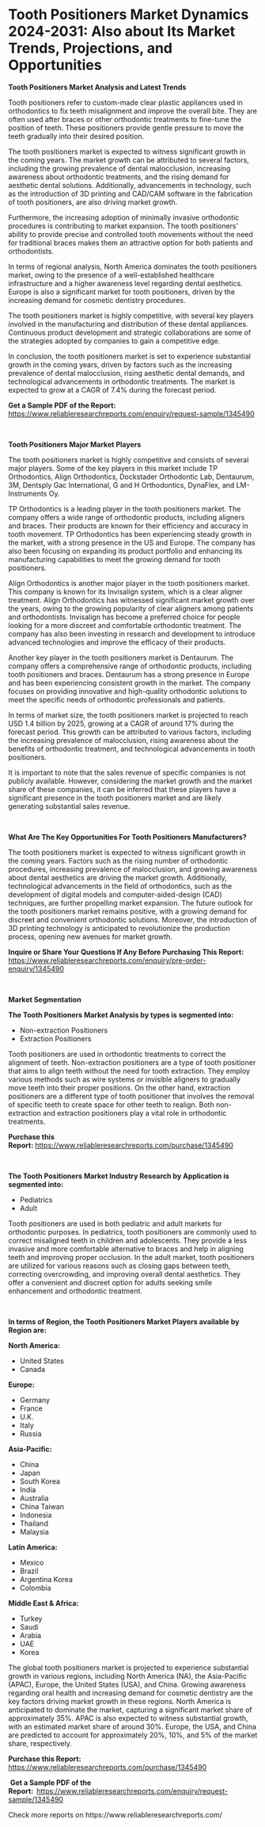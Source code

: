<p><h1>Tooth Positioners Market Dynamics 2024-2031: Also about Its Market Trends, Projections, and Opportunities</h1></p><p><strong>Tooth Positioners Market Analysis and Latest Trends</strong></p>
<p><p>Tooth positioners refer to custom-made clear plastic appliances used in orthodontics to fix teeth misalignment and improve the overall bite. They are often used after braces or other orthodontic treatments to fine-tune the position of teeth. These positioners provide gentle pressure to move the teeth gradually into their desired position.</p><p>The tooth positioners market is expected to witness significant growth in the coming years. The market growth can be attributed to several factors, including the growing prevalence of dental malocclusion, increasing awareness about orthodontic treatments, and the rising demand for aesthetic dental solutions. Additionally, advancements in technology, such as the introduction of 3D printing and CAD/CAM software in the fabrication of tooth positioners, are also driving market growth.</p><p>Furthermore, the increasing adoption of minimally invasive orthodontic procedures is contributing to market expansion. The tooth positioners' ability to provide precise and controlled tooth movements without the need for traditional braces makes them an attractive option for both patients and orthodontists.</p><p>In terms of regional analysis, North America dominates the tooth positioners market, owing to the presence of a well-established healthcare infrastructure and a higher awareness level regarding dental aesthetics. Europe is also a significant market for tooth positioners, driven by the increasing demand for cosmetic dentistry procedures.</p><p>The tooth positioners market is highly competitive, with several key players involved in the manufacturing and distribution of these dental appliances. Continuous product development and strategic collaborations are some of the strategies adopted by companies to gain a competitive edge.</p><p>In conclusion, the tooth positioners market is set to experience substantial growth in the coming years, driven by factors such as the increasing prevalence of dental malocclusion, rising aesthetic dental demands, and technological advancements in orthodontic treatments. The market is expected to grow at a CAGR of 7.4% during the forecast period.</p></p>
<p><strong>Get a Sample PDF of the Report:&nbsp;</strong> <a href="https://www.reliableresearchreports.com/enquiry/request-sample/1345490">https://www.reliableresearchreports.com/enquiry/request-sample/1345490</a></p>
<p>&nbsp;</p>
<p><strong>Tooth Positioners Major Market Players</strong></p>
<p><p>The tooth positioners market is highly competitive and consists of several major players. Some of the key players in this market include TP Orthodontics, Align Orthodontics, Dockstader Orthodontic Lab, Dentaurum, 3M, Dentsply Gac International, G and H Orthodontics, DynaFlex, and LM-Instruments Oy.</p><p>TP Orthodontics is a leading player in the tooth positioners market. The company offers a wide range of orthodontic products, including aligners and braces. Their products are known for their efficiency and accuracy in tooth movement. TP Orthodontics has been experiencing steady growth in the market, with a strong presence in the US and Europe. The company has also been focusing on expanding its product portfolio and enhancing its manufacturing capabilities to meet the growing demand for tooth positioners.</p><p>Align Orthodontics is another major player in the tooth positioners market. This company is known for its Invisalign system, which is a clear aligner treatment. Align Orthodontics has witnessed significant market growth over the years, owing to the growing popularity of clear aligners among patients and orthodontists. Invisalign has become a preferred choice for people looking for a more discreet and comfortable orthodontic treatment. The company has also been investing in research and development to introduce advanced technologies and improve the efficacy of their products.</p><p>Another key player in the tooth positioners market is Dentaurum. The company offers a comprehensive range of orthodontic products, including tooth positioners and braces. Dentaurum has a strong presence in Europe and has been experiencing consistent growth in the market. The company focuses on providing innovative and high-quality orthodontic solutions to meet the specific needs of orthodontic professionals and patients.</p><p>In terms of market size, the tooth positioners market is projected to reach USD 1.4 billion by 2025, growing at a CAGR of around 17% during the forecast period. This growth can be attributed to various factors, including the increasing prevalence of malocclusion, rising awareness about the benefits of orthodontic treatment, and technological advancements in tooth positioners.</p><p>It is important to note that the sales revenue of specific companies is not publicly available. However, considering the market growth and the market share of these companies, it can be inferred that these players have a significant presence in the tooth positioners market and are likely generating substantial sales revenue.</p></p>
<p>&nbsp;</p>
<p><strong>What Are The Key Opportunities For Tooth Positioners Manufacturers?</strong></p>
<p><p>The tooth positioners market is expected to witness significant growth in the coming years. Factors such as the rising number of orthodontic procedures, increasing prevalence of malocclusion, and growing awareness about dental aesthetics are driving the market growth. Additionally, technological advancements in the field of orthodontics, such as the development of digital models and computer-aided-design (CAD) techniques, are further propelling market expansion. The future outlook for the tooth positioners market remains positive, with a growing demand for discreet and convenient orthodontic solutions. Moreover, the introduction of 3D printing technology is anticipated to revolutionize the production process, opening new avenues for market growth.</p></p>
<p><strong>Inquire or Share Your Questions If Any Before Purchasing This Report:</strong> <a href="https://www.reliableresearchreports.com/enquiry/pre-order-enquiry/1345490">https://www.reliableresearchreports.com/enquiry/pre-order-enquiry/1345490</a></p>
<p>&nbsp;</p>
<p><strong>Market Segmentation</strong></p>
<p><strong>The Tooth Positioners Market Analysis by types is segmented into:</strong></p>
<p><ul><li>Non-extraction Positioners</li><li>Extraction Positioners</li></ul></p>
<p><p>Tooth positioners are used in orthodontic treatments to correct the alignment of teeth. Non-extraction positioners are a type of tooth positioner that aims to align teeth without the need for tooth extraction. They employ various methods such as wire systems or invisible aligners to gradually move teeth into their proper positions. On the other hand, extraction positioners are a different type of tooth positioner that involves the removal of specific teeth to create space for other teeth to realign. Both non-extraction and extraction positioners play a vital role in orthodontic treatments.</p></p>
<p><strong>Purchase this Report:&nbsp;</strong><a href="https://www.reliableresearchreports.com/purchase/1345490">https://www.reliableresearchreports.com/purchase/1345490</a></p>
<p>&nbsp;</p>
<p><strong>The Tooth Positioners Market Industry Research by Application is segmented into:</strong></p>
<p><ul><li>Pediatrics</li><li>Adult</li></ul></p>
<p><p>Tooth positioners are used in both pediatric and adult markets for orthodontic purposes. In pediatrics, tooth positioners are commonly used to correct misaligned teeth in children and adolescents. They provide a less invasive and more comfortable alternative to braces and help in aligning teeth and improving proper occlusion. In the adult market, tooth positioners are utilized for various reasons such as closing gaps between teeth, correcting overcrowding, and improving overall dental aesthetics. They offer a convenient and discreet option for adults seeking smile enhancement and orthodontic treatment.</p></p>
<p>&nbsp;</p>
<p><strong>In terms of Region, the Tooth Positioners Market Players available by Region are:</strong></p>
<p>
    <p> <strong> North America: </strong>
        <ul>
            <li>United States</li>
            <li>Canada</li>
        </ul>
        </p> 
    <p> <strong> Europe: </strong>
        <ul>
            <li>Germany</li>
            <li>France</li>
            <li>U.K.</li>
            <li>Italy</li>
            <li>Russia</li>
        </ul>
        </p> 
    <p> <strong> Asia-Pacific: </strong>
        <ul>
            <li>China</li>
            <li>Japan</li>
            <li>South Korea</li>
            <li>India</li>
            <li>Australia</li>
            <li>China Taiwan</li>
            <li>Indonesia</li>
            <li>Thailand</li>
            <li>Malaysia</li>
        </ul>
        </p> 
    <p> <strong> Latin America: </strong>
        <ul>
            <li>Mexico</li>
            <li>Brazil</li>
            <li>Argentina Korea</li>
            <li>Colombia</li>
        </ul>
        </p> 
    <p> <strong> Middle East & Africa: </strong>
        <ul>
            <li>Turkey</li>
            <li>Saudi</li>
            <li>Arabia</li>
            <li>UAE</li>
            <li>Korea</li>
        </ul>
    </p>
    </p>
<p><p>The global tooth positioners market is projected to experience substantial growth in various regions, including North America (NA), the Asia-Pacific (APAC), Europe, the United States (USA), and China. Growing awareness regarding oral health and increasing demand for cosmetic dentistry are the key factors driving market growth in these regions. North America is anticipated to dominate the market, capturing a significant market share of approximately 35%. APAC is also expected to witness substantial growth, with an estimated market share of around 30%. Europe, the USA, and China are predicted to account for approximately 20%, 10%, and 5% of the market share, respectively.</p></p>
<p><strong>Purchase this Report: </strong><a href="https://www.reliableresearchreports.com/purchase/1345490">https://www.reliableresearchreports.com/purchase/1345490</a></p>
<p>&nbsp;<strong>Get a Sample PDF of the Report:&nbsp;&nbsp;</strong><a href="https://www.reliableresearchreports.com/enquiry/request-sample/1345490">https://www.reliableresearchreports.com/enquiry/request-sample/1345490</a></p>
<p><strong></strong></p>
<p>Check more reports on https://www.reliableresearchreports.com/</p>